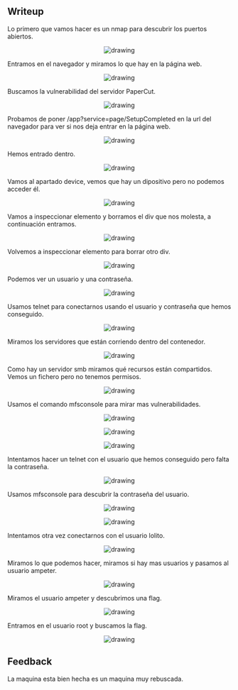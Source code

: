 ## Writeup

Lo primero que vamos hacer es un nmap para descubrir los puertos abiertos.

<p align="center">
<img  alt="drawing" " src="https://github.com/Dani-ITB24/Proyecto-Final/blob/Grupo2/Documentacion/images/Screenshot_30.png" />
</p>

Entramos en el navegador y miramos lo que hay en la página web.

<p align="center">
<img  alt="drawing" " src="https://github.com/Dani-ITB24/Proyecto-Final/blob/Grupo2/Documentacion/images/Screenshot_31.png" />
</p>


Buscamos la vulnerabilidad del servidor PaperCut.

<p align="center">
<img  alt="drawing" " src="https://github.com/Dani-ITB24/Proyecto-Final/blob/Grupo2/Documentacion/images/Screenshot_32.png" />
</p>

Probamos de poner /app?service=page/SetupCompleted en la url del navegador para ver si nos deja entrar en la página web.

<p align="center">
<img  alt="drawing" " src="https://github.com/Dani-ITB24/Proyecto-Final/blob/Grupo2/Documentacion/images/Screenshot_33.png" />
</p>

Hemos entrado dentro.

<p align="center">
<img  alt="drawing" " src="https://github.com/Dani-ITB24/Proyecto-Final/blob/Grupo2/Documentacion/images/Screenshot_34.png" />
</p>

Vamos al apartado device, vemos que hay un dipositivo pero no podemos acceder él.

<p align="center">
<img  alt="drawing" " src="https://github.com/Dani-ITB24/Proyecto-Final/blob/Grupo2/Documentacion/images/Screenshot_35.png" />
</p>

Vamos a inspeccionar elemento y borramos el div que nos molesta, a continuación entramos.

<p align="center">
<img  alt="drawing" " src="https://github.com/Dani-ITB24/Proyecto-Final/blob/Grupo2/Documentacion/images/Screenshot_36.png" />
</p>

Volvemos a inspeccionar elemento para borrar otro div.

<p align="center">
<img  alt="drawing" " src="https://github.com/Dani-ITB24/Proyecto-Final/blob/Grupo2/Documentacion/images/Screenshot_38.png" />
</p>

Podemos ver un usuario y una contraseña.

<p align="center">
<img  alt="drawing" " src="https://github.com/Dani-ITB24/Proyecto-Final/blob/Grupo2/Documentacion/images/Screenshot_39.png" />
</p>

Usamos telnet para conectarnos usando el usuario y contraseña que hemos conseguido.

<p align="center">
<img  alt="drawing" " src="https://github.com/Dani-ITB24/Proyecto-Final/blob/Grupo2/Documentacion/images/Screenshot_40.png" />
</p>

Miramos los servidores que están corriendo dentro del contenedor.

<p align="center">
<img  alt="drawing" " src="https://github.com/Dani-ITB24/Proyecto-Final/blob/Grupo2/Documentacion/images/Screenshot_41.png" />
</p>

Como hay un servidor smb miramos qué recursos están compartidos. Vemos un fichero pero no tenemos permisos.

<p align="center">
<img  alt="drawing" " src="https://github.com/Dani-ITB24/Proyecto-Final/blob/Grupo2/Documentacion/images/Screenshot_42.png" />
</p>

Usamos el comando mfsconsole para mirar mas vulnerabilidades.

<p align="center">
<img  alt="drawing" " src="https://github.com/Dani-ITB24/Proyecto-Final/blob/Grupo2/Documentacion/images/Screenshot_43.png" />
</p>
<p align="center">
<img  alt="drawing" " src="https://github.com/Dani-ITB24/Proyecto-Final/blob/Grupo2/Documentacion/images/Screenshot_44.png" />
</p>
<p align="center">
<img  alt="drawing" " src="https://github.com/Dani-ITB24/Proyecto-Final/blob/Grupo2/Documentacion/images/Screenshot_45.png" />
</p>

Intentamos hacer un telnet con el usuario que hemos conseguido pero falta la contraseña.

<p align="center">
<img  alt="drawing" " src="https://github.com/Dani-ITB24/Proyecto-Final/blob/Grupo2/Documentacion/images/Screenshot_46.png" />
</p>

Usamos mfsconsole para descubrir la contraseña del usuario.

<p align="center">
<img  alt="drawing" " src="https://github.com/Dani-ITB24/Proyecto-Final/blob/Grupo2/Documentacion/images/Screenshot_49.png" />
</p>
<p align="center">
<img  alt="drawing" " src="https://github.com/Dani-ITB24/Proyecto-Final/blob/Grupo2/Documentacion/images/Screenshot_50.png" />
</p>

Intentamos otra vez conectarnos con el usuario lolito.

<p align="center">
<img  alt="drawing" " src="https://github.com/Dani-ITB24/Proyecto-Final/blob/Grupo2/Documentacion/images/Screenshot_51.png" />
</p>


Miramos lo que podemos hacer, miramos si hay mas usuarios y pasamos al usuario ampeter.

<p align="center">
<img  alt="drawing" " src="https://github.com/Dani-ITB24/Proyecto-Final/blob/Grupo2/Documentacion/images/Screenshot_52.png" />
</p>

Miramos el usuario ampeter y descubrimos una flag.

<p align="center">
<img  alt="drawing" " src="https://github.com/Dani-ITB24/Proyecto-Final/blob/Grupo2/Documentacion/images/Screenshot_53.png" />
</p>

Entramos en el usuario root y buscamos la flag.

<p align="center">
<img  alt="drawing" " src="https://github.com/Dani-ITB24/Proyecto-Final/blob/Grupo2/Documentacion/images/Screenshot_54.png" />
</p>

## Feedback

La maquina esta bien hecha es un maquina muy rebuscada.
